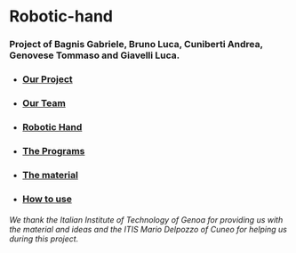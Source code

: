 # Robotic-hand

### Project of Bagnis Gabriele, Bruno Luca, Cuniberti Andrea, Genovese Tommaso and Giavelli Luca.

* ### [Our Project](https://github.com/Gabriele-Bagnis-School/Robotic-hand/wiki/Our-Project#our-project)
* ### [Our Team](https://github.com/Gabriele-Bagnis-School/Robotic-hand/wiki/Our-Team#our-team)
* ### [Robotic Hand](https://github.com/Bagnis-Gabriele/Robotic-hand/wiki/The-Hand)
* ### [The Programs](https://github.com/Bagnis-Gabriele/Robotic-hand/wiki/The-Programs#the-programs)
* ### [The material](https://github.com/Bagnis-Gabriele/Robotic-hand/wiki/The-Materials)
* ### [How to use](https://github.com/Bagnis-Gabriele/Robotic-hand/wiki/How-to-use)

###### _We thank the Italian Institute of Technology of Genoa for providing us with the material and ideas and the ITIS Mario Delpozzo of Cuneo for helping us during this project._
